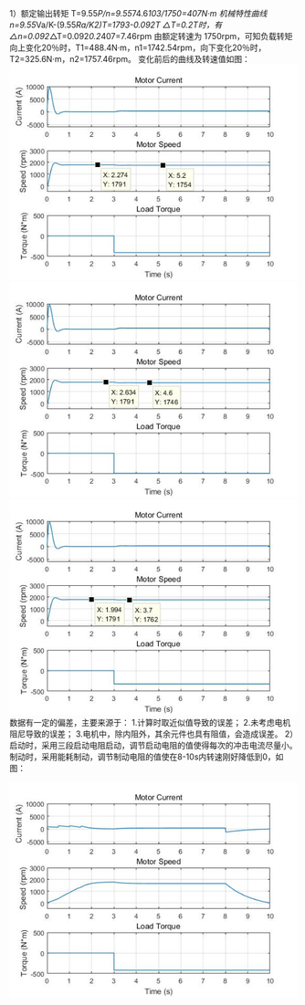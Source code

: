 1）额定输出转矩 T=9.55*P/n=9.55*74.6*103/1750=407N·m
机械特性曲线 n=9.55*Va/K-(9.55*Ra/K2)*T=1793-0.092*T
△T=0.2T时，有△n=0.092*△T=0.092*0.2*407=7.46rpm
由额定转速为 1750rpm，可知负载转矩向上变化20％时，T1=488.4N·m，n1=1742.54rpm，向下变化20％时，T2=325.6N·m，n2=1757.46rpm。
变化前后的曲线及转速值如图：
![image](https://github.com/EnyaYin/uploads/blob/master/images/untitled1.jpg)
![image](https://github.com/EnyaYin/uploads/blob/master/images/untitled2.jpg)
![image](https://github.com/EnyaYin/uploads/blob/master/images/untitled3.jpg)
数据有一定的偏差，主要来源于：
1.计算时取近似值导致的误差；
2.未考虑电机阻尼导致的误差；
3.电机中，除内阻外，其余元件也具有阻值，会造成误差。
2）启动时，采用三段启动电阻启动，调节启动电阻的值使得每次的冲击电流尽量小。制动时，采用能耗制动，调节制动电阻的值使在8-10s内转速刚好降低到0，如图：

![image](https://github.com/EnyaYin/uploads/blob/master/images/untitled5.jpg)
